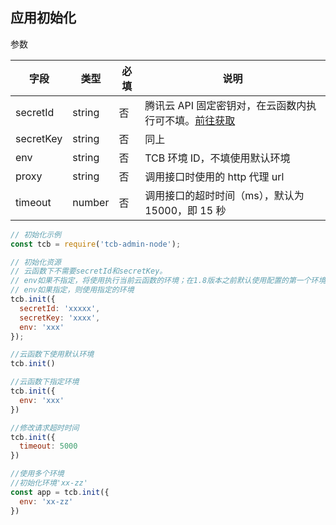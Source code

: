 ## 应用初始化

参数

| 字段 | 类型 | 必填 | 说明|
| --- | --- | --- | --- |
| secretId | string | 否 | 腾讯云 API 固定密钥对，在云函数内执行可不填。[前往获取](https://console.cloud.tencent.com/cam/capi)|
| secretKey | string | 否 |  同上|
| env | string | 否 | TCB 环境 ID，不填使用默认环境|
| proxy | string | 否 | 调用接口时使用的 http 代理 url |
| timeout | number | 否 | 调用接口的超时时间（ms），默认为 15000，即 15 秒 |

```javascript
// 初始化示例
const tcb = require('tcb-admin-node');

// 初始化资源
// 云函数下不需要secretId和secretKey。
// env如果不指定，将使用执行当前云函数的环境；在1.8版本之前默认使用配置的第一个环境
// env如果指定，则使用指定的环境
tcb.init({
  secretId: 'xxxxx',
  secretKey: 'xxxx',
  env: 'xxx'
});

//云函数下使用默认环境
tcb.init()

//云函数下指定环境
tcb.init({
  env: 'xxx'
})

//修改请求超时时间
tcb.init({
  timeout: 5000
})

//使用多个环境
//初始化环境'xx-zz'
const app = tcb.init({
  env: 'xx-zz'
})
```
